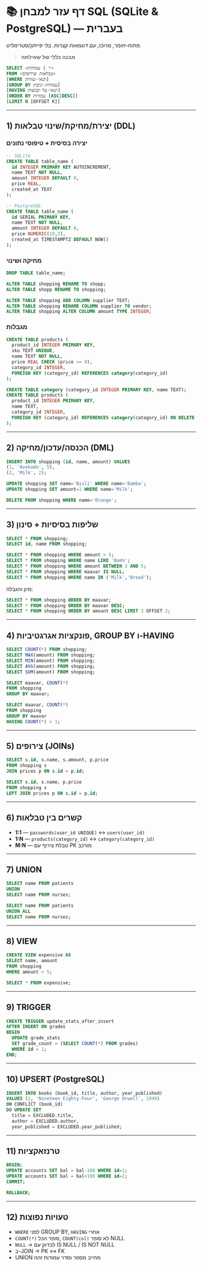 
# 📚 דף עזר למבחן SQL (SQLite & PostgreSQL) — בעברית
*פתוח-חומר, מרוכז, עם דוגמאות קצרות. בלי פייתון/סטרימליט.*

> **מבנה כללי של שאילתה**
```sql
SELECT <עמודות | *> 
FROM <טבלאות וצירופים>
[WHERE תנאי-שורות]
[GROUP BY עמודות-קיבוץ]
[HAVING תנאי-על-קבוצות]
[ORDER BY עמודות [ASC|DESC]]
[LIMIT N [OFFSET K]]
```

---

## 1) יצירת/מחיקת/שינוי טבלאות (DDL)
### יצירה בסיסית + טיפוסי נתונים
```sql
-- SQLite
CREATE TABLE table_name (
  id INTEGER PRIMARY KEY AUTOINCREMENT,
  name TEXT NOT NULL,
  amount INTEGER DEFAULT 0,
  price REAL,
  created_at TEXT
);

-- PostgreSQL
CREATE TABLE table_name (
  id SERIAL PRIMARY KEY,
  name TEXT NOT NULL,
  amount INTEGER DEFAULT 0,
  price NUMERIC(10,2),
  created_at TIMESTAMPTZ DEFAULT NOW()
);
```

### מחיקה ושינוי
```sql
DROP TABLE table_name;

ALTER TABLE shopping RENAME TO shopp;
ALTER TABLE shopp RENAME TO shopping;

ALTER TABLE shopping ADD COLUMN supplier TEXT;
ALTER TABLE shopping RENAME COLUMN supplier TO vendor;
ALTER TABLE shopping ALTER COLUMN amount TYPE INTEGER;
```

### מגבלות
```sql
CREATE TABLE products (
  product_id INTEGER PRIMARY KEY,
  sku TEXT UNIQUE,
  name TEXT NOT NULL,
  price REAL CHECK (price >= 0),
  category_id INTEGER,
  FOREIGN KEY (category_id) REFERENCES category(category_id)
);

CREATE TABLE category (category_id INTEGER PRIMARY KEY, name TEXT);
CREATE TABLE products (
  product_id INTEGER PRIMARY KEY,
  name TEXT,
  category_id INTEGER,
  FOREIGN KEY (category_id) REFERENCES category(category_id) ON DELETE CASCADE
);
```

---

## 2) הכנסה/עדכון/מחיקה (DML)
```sql
INSERT INTO shopping (id, name, amount) VALUES
(1, 'Avokado', 5),
(2, 'Milk', 2);

UPDATE shopping SET name='Bisli' WHERE name='Bamba';
UPDATE shopping SET amount=1 WHERE name='Milk';

DELETE FROM shopping WHERE name='Orange';
```

---

## 3) שליפות בסיסיות + סינון
```sql
SELECT * FROM shopping;
SELECT id, name FROM shopping;

SELECT * FROM shopping WHERE amount > 5;
SELECT * FROM shopping WHERE name LIKE 'Bam%';
SELECT * FROM shopping WHERE amount BETWEEN 3 AND 5;
SELECT * FROM shopping WHERE maavar IS NULL;
SELECT * FROM shopping WHERE name IN ('Milk','Bread');
```

מיון והגבלה:
```sql
SELECT * FROM shopping ORDER BY maavar;
SELECT * FROM shopping ORDER BY maavar DESC;
SELECT * FROM shopping ORDER BY amount DESC LIMIT 3 OFFSET 2;
```

---

## 4) פונקציות אגרגטיביות, GROUP BY ו-HAVING
```sql
SELECT COUNT(*) FROM shopping;
SELECT MAX(amount) FROM shopping;
SELECT MIN(amount) FROM shopping;
SELECT AVG(amount) FROM shopping;
SELECT SUM(amount) FROM shopping;

SELECT maavar, COUNT(*) 
FROM shopping 
GROUP BY maavar;

SELECT maavar, COUNT(*) 
FROM shopping 
GROUP BY maavar
HAVING COUNT(*) > 1;
```

---

## 5) צירופים (JOINs)
```sql
SELECT s.id, s.name, s.amount, p.price
FROM shopping s
JOIN prices p ON s.id = p.id;

SELECT s.id, s.name, p.price
FROM shopping s
LEFT JOIN prices p ON s.id = p.id;
```

---

## 6) קשרים בין טבלאות
- **1:1** — `passwords(user_id UNIQUE)` ↔ `users(user_id)`  
- **1:N** — `products(category_id)` ↔ `category(category_id)`  
- **M:N** — טבלת צירוף עם PK מורכב

---

## 7) UNION
```sql
SELECT name FROM patients
UNION
SELECT name FROM nurses;

SELECT name FROM patients
UNION ALL
SELECT name FROM nurses;
```

---

## 8) VIEW
```sql
CREATE VIEW expensive AS
SELECT name, amount
FROM shopping
WHERE amount > 5;

SELECT * FROM expensive;
```

---

## 9) TRIGGER
```sql
CREATE TRIGGER update_stats_after_insert
AFTER INSERT ON grades
BEGIN
  UPDATE grade_stats
  SET grade_count = (SELECT COUNT(*) FROM grades)
  WHERE id = 1;
END;
```

---

## 10) UPSERT (PostgreSQL)
```sql
INSERT INTO books (book_id, title, author, year_published)
VALUES (2, 'Nineteen Eighty-Four', 'George Orwell', 1949)
ON CONFLICT (book_id)
DO UPDATE SET
  title = EXCLUDED.title,
  author = EXCLUDED.author,
  year_published = EXCLUDED.year_published;
```

---

## 11) טרנזאקציות
```sql
BEGIN;
UPDATE accounts SET bal = bal-100 WHERE id=1;
UPDATE accounts SET bal = bal+100 WHERE id=2;
COMMIT;

ROLLBACK;
```

---

## 12) טעויות נפוצות
- `WHERE` לפני GROUP BY, `HAVING` אחרי
- `COUNT(*)` סופר הכל, `COUNT(col)` לא סופר NULL
- `NULL` → לבדוק עם IS NULL / IS NOT NULL
- ב-JOIN → PK ↔ FK
- UNION מחייב מספר וסדר עמודות זהה
